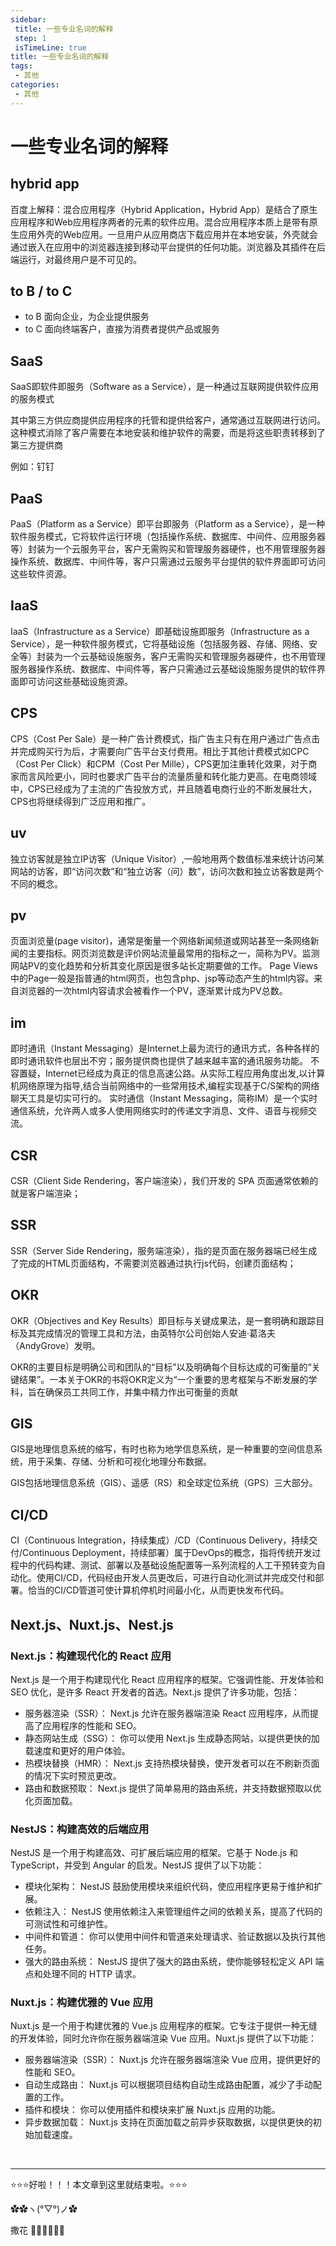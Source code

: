 ```yaml
---
sidebar:
 title: 一些专业名词的解释
 step: 1
 isTimeLine: true
title: 一些专业名词的解释
tags:
 - 其他
categories:
 - 其他
---
```



# 一些专业名词的解释

## hybrid app
百度上解释：混合应用程序（Hybrid Application，Hybrid App）是结合了原生应用程序和Web应用程序两者的元素的软件应用。混合应用程序本质上是带有原生应用外壳的Web应用。一旦用户从应用商店下载应用并在本地安装，外壳就会通过嵌入在应用中的浏览器连接到移动平台提供的任何功能。浏览器及其插件在后端运行，对最终用户是不可见的。

## to B / to C
-  to B 面向企业，为企业提供服务
-  to C 面向终端客户，直接为消费者提供产品或服务
  
## SaaS
SaaS即软件即服务（Software as a Service），是一种通过互联网提供软件应用的服务模式

其中第三方供应商提供应用程序的托管和提供给客户，通常通过互联网进行访问。这种模式消除了客户需要在本地安装和维护软件的需要，而是将这些职责转移到了第三方提供商

例如：钉钉

## PaaS
PaaS（Platform as a Service）即平台即服务（Platform as a Service），是一种软件服务模式，它将软件运行环境（包括操作系统、数据库、中间件、应用服务器等）封装为一个云服务平台，客户无需购买和管理服务器硬件，也不用管理服务器操作系统、数据库、中间件等，客户只需通过云服务平台提供的软件界面即可访问这些软件资源。


## IaaS
IaaS（Infrastructure as a Service）即基础设施即服务（Infrastructure as a Service），是一种软件服务模式，它将基础设施（包括服务器、存储、网络、安全等）封装为一个云基础设施服务，客户无需购买和管理服务器硬件，也不用管理服务器操作系统、数据库、中间件等，客户只需通过云基础设施服务提供的软件界面即可访问这些基础设施资源。

## CPS
CPS（Cost Per Sale）是一种广告计费模式，指广告主只有在用户通过广告点击并完成购买行为后，才需要向广告平台支付费用。相比于其他计费模式如CPC（Cost Per Click）和CPM（Cost Per Mille），CPS更加注重转化效果，对于商家而言风险更小，同时也要求广告平台的流量质量和转化能力更高。在电商领域中，CPS已经成为了主流的广告投放方式，并且随着电商行业的不断发展壮大，CPS也将继续得到广泛应用和推广。

## uv
独立访客就是独立IP访客（Unique Visitor）,一般地用两个数值标准来统计访问某网站的访客，即“访问次数”和“独立访客（问）数”，访问次数和独立访客数是两个不同的概念。

## pv
页面浏览量(page visitor)，通常是衡量一个网络新闻频道或网站甚至一条网络新闻的主要指标。网页浏览数是评价网站流量最常用的指标之一，简称为PV。监测网站PV的变化趋势和分析其变化原因是很多站长定期要做的工作。
Page Views中的Page一般是指普通的html网页，也包含php、jsp等动态产生的html内容。来自浏览器的一次html内容请求会被看作一个PV，逐渐累计成为PV总数。

## im
即时通讯（Instant Messaging）是Internet上最为流行的通讯方式，各种各样的即时通讯软件也层出不穷；服务提供商也提供了越来越丰富的通讯服务功能。 不容置疑，Internet已经成为真正的信息高速公路。从实际工程应用角度出发,以计算机网络原理为指导,结合当前网络中的一些常用技术,编程实现基于C/S架构的网络聊天工具是切实可行的。
实时通信（Instant Messaging，简称IM）是一个实时通信系统，允许两人或多人使用网络实时的传递文字消息、文件、语音与视频交流。

## CSR
CSR（Client Side Rendering，客户端渲染），我们开发的 SPA 页面通常依赖的就是客户端渲染；

## SSR
SSR（Server Side Rendering，服务端渲染），指的是页面在服务器端已经生成了完成的HTML页面结构，不需要浏览器通过执行js代码，创建页面结构；

## OKR
OKR（Objectives and Key Results）即目标与关键成果法，是一套明确和跟踪目标及其完成情况的管理工具和方法，由英特尔公司创始人安迪·葛洛夫（AndyGrove）发明。

OKR的主要目标是明确公司和团队的“目标”以及明确每个目标达成的可衡量的“关键结果”。一本关于OKR的书将OKR定义为“一个重要的思考框架与不断发展的学科，旨在确保员工共同工作，并集中精力作出可衡量的贡献


## GIS
GIS是地理信息系统的缩写，有时也称为地学信息系统，是一种重要的空间信息系统，用于采集、存储、分析和可视化地理分布数据。

GIS包括地理信息系统（GIS）、遥感（RS）和全球定位系统（GPS）三大部分。

## CI/CD
CI（Continuous Integration，持续集成）/CD（Continuous Delivery，持续交付/Continuous Deployment，持续部署）属于DevOps的概念，指将传统开发过程中的代码构建、测试、部署以及基础设施配置等一系列流程的人工干预转变为自动化。使用CI/CD，代码经由开发人员更改后，可进行自动化测试并完成交付和部署。恰当的CI/CD管道可使计算机停机时间最小化，从而更快发布代码。


## Next.js、Nuxt.js、Nest.js

### Next.js：构建现代化的 React 应用
Next.js 是一个用于构建现代化 React 应用程序的框架。它强调性能、开发体验和 SEO 优化，是许多 React 开发者的首选。Next.js 提供了许多功能，包括：

- 服务器渲染（SSR）： Next.js 允许在服务器端渲染 React 应用程序，从而提高了应用程序的性能和 SEO。
- 静态网站生成（SSG）： 你可以使用 Next.js 生成静态网站，以提供更快的加载速度和更好的用户体验。
- 热模块替换（HMR）： Next.js 支持热模块替换，使开发者可以在不刷新页面的情况下实时预览更改。
- 路由和数据预取： Next.js 提供了简单易用的路由系统，并支持数据预取以优化页面加载。

### NestJS：构建高效的后端应用
NestJS 是一个用于构建高效、可扩展后端应用的框架。它基于 Node.js 和 TypeScript，并受到 Angular 的启发。NestJS 提供了以下功能：
- 模块化架构： NestJS 鼓励使用模块来组织代码，使应用程序更易于维护和扩展。
- 依赖注入： NestJS 使用依赖注入来管理组件之间的依赖关系，提高了代码的可测试性和可维护性。
- 中间件和管道： 你可以使用中间件和管道来处理请求、验证数据以及执行其他任务。
- 强大的路由系统： NestJS 提供了强大的路由系统，使你能够轻松定义 API 端点和处理不同的 HTTP 请求。

### Nuxt.js：构建优雅的 Vue 应用
Nuxt.js 是一个用于构建优雅的 Vue.js 应用程序的框架。它专注于提供一种无缝的开发体验，同时允许你在服务器端渲染 Vue 应用。Nuxt.js 提供了以下功能：
- 服务器端渲染（SSR）： Nuxt.js 允许在服务器端渲染 Vue 应用，提供更好的性能和 SEO。
- 自动生成路由： Nuxt.js 可以根据项目结构自动生成路由配置，减少了手动配置的工作。
- 插件和模块： 你可以使用插件和模块来扩展 Nuxt.js 应用的功能。
- 异步数据加载： Nuxt.js 支持在页面加载之前异步获取数据，以提供更快的初始加载速度。



<br/>
<hr />

⭐️⭐️⭐️好啦！！！本文章到这里就结束啦。⭐️⭐️⭐️

✿✿ヽ(°▽°)ノ✿

撒花 🌸🌸🌸🌸🌸🌸
